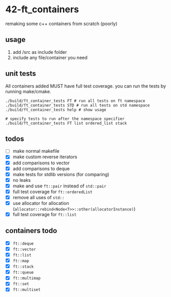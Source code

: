 # 42-ft_containers
remaking some c++ containers from scratch (poorly)

## usage
1. add /src as include folder
2. include any file/container you need

## unit tests
All containers added MUST have full test coverage. you can run the tests by running make/cmake.
```SH
./build/ft_container_tests FT # run all tests on ft namespace
./build/ft_container_tests STD # run all tests on std namespace
./build/ft_container_tests help # show usage

# specify tests to run after the namespace specifier
./build/ft_container_tests FT list ordered_list stack
```

## todos
 - [ ] make normal makefile
 - [X] make custom reverse iterators
 - [X] add comparisons to vector
 - [X] add comparisons to deque
 - [X] make tests for stdlib versions (for comparing)
 - [X] no leaks
 - [X] make and use `ft::pair` instead of `std::pair`
 - [X] full test coverage for `ft::orderedList`
 - [X] remove all uses of `std::`
 - [X] use allocator for allocation (`allocator::rebind<Node<T>>::other(allocatorInstance)`)
 - [X] full test coverage for `ft::list`

## containers todo
 - [X] `ft::deque`
 - [X] `ft::vector`
 - [X] `ft::list`
 - [X] `ft::map`
 - [X] `ft::stack`
 - [X] `ft::queue`
 - [X] `ft::multimap`
 - [X] `ft::set`
 - [X] `ft::multiset`
